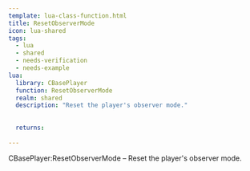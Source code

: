 ```yaml
---
template: lua-class-function.html
title: ResetObserverMode
icon: lua-shared
tags:
  - lua
  - shared
  - needs-verification
  - needs-example
lua:
  library: CBasePlayer
  function: ResetObserverMode
  realm: shared
  description: "Reset the player's observer mode."
  
  
  returns:
    
---
```


<div class="lua__search__keywords">
CBasePlayer:ResetObserverMode &#x2013; Reset the player's observer mode.
</div>
